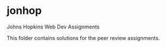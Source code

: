 # jonhop
Johns Hopkins Web Dev Assignments

This folder contains solutions for the peer review assignments.
